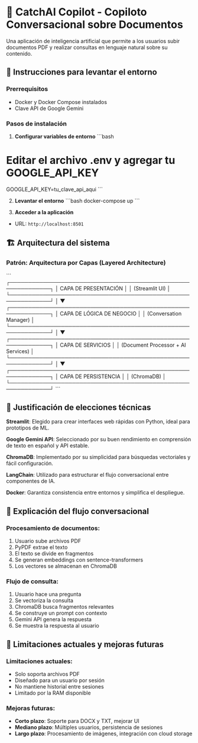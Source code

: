 # 🤖 CatchAI Copilot - Copiloto Conversacional sobre Documentos

Una aplicación de inteligencia artificial que permite a los usuarios subir documentos PDF y realizar consultas en lenguaje natural sobre su contenido.

## 🚀 Instrucciones para levantar el entorno

### Prerrequisitos
- Docker y Docker Compose instalados
- Clave API de Google Gemini

### Pasos de instalación

1. **Configurar variables de entorno**
\`\`\`bash
# Editar el archivo .env y agregar tu GOOGLE_API_KEY
GOOGLE_API_KEY=tu_clave_api_aqui
\`\`\`

2. **Levantar el entorno**
\`\`\`bash
docker-compose up
\`\`\`

3. **Acceder a la aplicación**
- URL: `http://localhost:8501`

## 🏗️ Arquitectura del sistema

### Patrón: Arquitectura por Capas (Layered Architecture)

\`\`\`
┌─────────────────────────────────────────────────────────────┐
│                    CAPA DE PRESENTACIÓN                     │
│                      (Streamlit UI)                         │
└─────────────────────────────────────────────────────────────┘
                                │
                                ▼
┌─────────────────────────────────────────────────────────────┐
│                   CAPA DE LÓGICA DE NEGOCIO                │
│                 (Conversation Manager)                      │
└─────────────────────────────────────────────────────────────┘
                                │
                                ▼
┌─────────────────────────────────────────────────────────────┐
│                    CAPA DE SERVICIOS                       │
│           (Document Processor + AI Services)               │
└─────────────────────────────────────────────────────────────┘
                                │
                                ▼
┌─────────────────────────────────────────────────────────────┐
│                   CAPA DE PERSISTENCIA                     │
│                      (ChromaDB)                             │
└─────────────────────────────────────────────────────────────┘
\`\`\`

## 🔧 Justificación de elecciones técnicas

**Streamlit**: Elegido para crear interfaces web rápidas con Python, ideal para prototipos de ML.

**Google Gemini API**: Seleccionado por su buen rendimiento en comprensión de texto en español y API estable.

**ChromaDB**: Implementado por su simplicidad para búsquedas vectoriales y fácil configuración.

**LangChain**: Utilizado para estructurar el flujo conversacional entre componentes de IA.

**Docker**: Garantiza consistencia entre entornos y simplifica el despliegue.

## 💬 Explicación del flujo conversacional

### Procesamiento de documentos:
1. Usuario sube archivos PDF
2. PyPDF extrae el texto
3. El texto se divide en fragmentos
4. Se generan embeddings con sentence-transformers
5. Los vectores se almacenan en ChromaDB

### Flujo de consulta:
1. Usuario hace una pregunta
2. Se vectoriza la consulta
3. ChromaDB busca fragmentos relevantes
4. Se construye un prompt con contexto
5. Gemini API genera la respuesta
6. Se muestra la respuesta al usuario

## 🚧 Limitaciones actuales y mejoras futuras

### Limitaciones actuales:
- Solo soporta archivos PDF
- Diseñado para un usuario por sesión
- No mantiene historial entre sesiones
- Limitado por la RAM disponible

### Mejoras futuras:
- **Corto plazo**: Soporte para DOCX y TXT, mejorar UI
- **Mediano plazo**: Múltiples usuarios, persistencia de sesiones
- **Largo plazo**: Procesamiento de imágenes, integración con cloud storage
